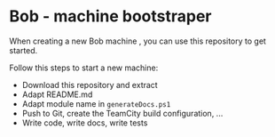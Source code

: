 # Bob - machine bootstraper

When creating a new Bob machine , you can use this repository to get started.

Follow this steps to start a new machine:

- Download this repository and extract
- Adapt README.md
- Adapt module name in `generateDocs.ps1`
- Push to Git, create the TeamCity build configuration, ...
- Write code, write docs, write tests
